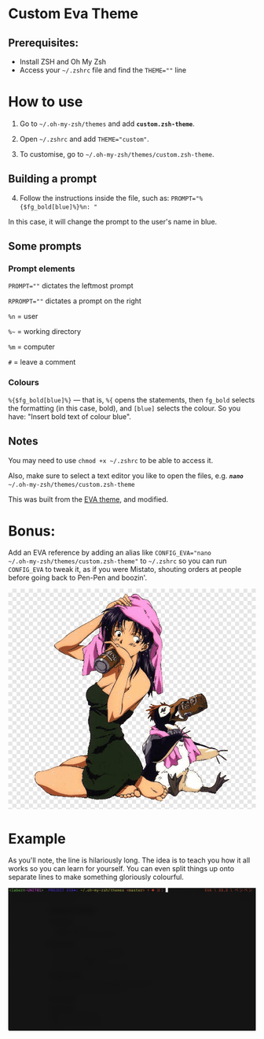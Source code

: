 # Custom Eva Theme

## Prerequisites: 
- Install ZSH and Oh My Zsh
- Access your <code>~/.zshrc</code> file and find the <code>THEME=""</code> line

# How to use

1. Go to <code>~/.oh-my-zsh/themes</code> and add **<code>custom.zsh-theme</code>**.
2. Open <code>~/.zshrc</code> and add <code>THEME="custom"</code>.

3. To customise, go to <code>~/.oh-my-zsh/themes/custom.zsh-theme</code>.

## Building a prompt
4. Follow the instructions inside the file, such as: <code>PROMPT="%{$fg_bold[blue]%}%n: "</code> 

In this case, it will change the prompt to the user's name in blue.

## Some prompts

### Prompt elements

<code>PROMPT=""</code> dictates the leftmost prompt

<code>RPROMPT=""</code> dictates a prompt on the right

<code>%n</code> = user

<code>%~</code> = working directory

<code>%m</code> = computer

<code>#</code> = leave a comment

### Colours
<code>%{$fg_bold[blue]%}</code> — that is, <code>%{</code> opens the statements, then <code>fg_bold</code> selects the formatting (in this case, bold), and <code>[blue]</code> selects the colour. So you have: "Insert bold text of colour blue".

## Notes

You may need to use <code>chmod +x ~/.zshrc</code> to be able to access it.

Also, make sure to select a text editor you like to open the files, e.g. <code>***nano*** ~/.oh-my-zsh/themes/custom.zsh-theme</code>

This was built from the [EVA theme](https://github.com/garyblocks/eva-zsh-theme), and modified.

# Bonus:
Add an EVA reference by adding an alias like <code>CONFIG_EVA="nano \~/.oh-my-zsh/themes/custom.zsh-theme"</code> to <code>~/.zshrc</code> so you can run <code>CONFIG_EVA</code> to tweak it, as if you were Mistato, shouting orders at people before going back to Pen-Pen and boozin'.

![Misato and Pen-Pen](/images/Misato.png)

# Example 

As you'll note, the line is hilariously long. The idea is to teach you how it all works so you can learn for yourself. You can even split things up onto separate lines to make something gloriously colourful.

![Example of the theme](/images/Example.jpg)
